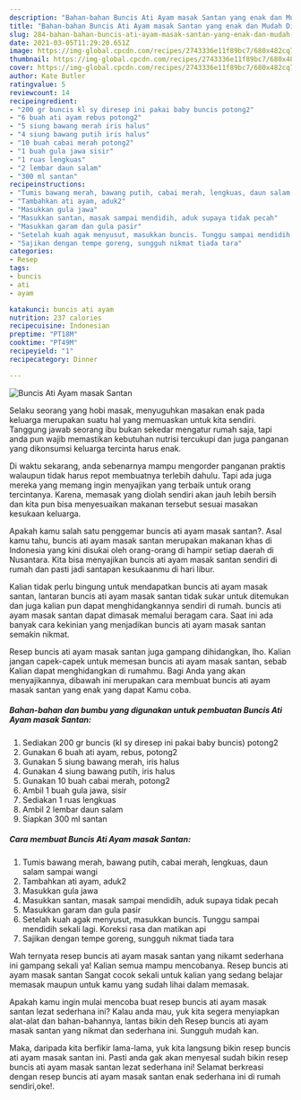 ```yaml
---
description: "Bahan-bahan Buncis Ati Ayam masak Santan yang enak dan Mudah Dibuat"
title: "Bahan-bahan Buncis Ati Ayam masak Santan yang enak dan Mudah Dibuat"
slug: 284-bahan-bahan-buncis-ati-ayam-masak-santan-yang-enak-dan-mudah-dibuat
date: 2021-03-05T11:29:20.651Z
image: https://img-global.cpcdn.com/recipes/2743336e11f89bc7/680x482cq70/buncis-ati-ayam-masak-santan-foto-resep-utama.jpg
thumbnail: https://img-global.cpcdn.com/recipes/2743336e11f89bc7/680x482cq70/buncis-ati-ayam-masak-santan-foto-resep-utama.jpg
cover: https://img-global.cpcdn.com/recipes/2743336e11f89bc7/680x482cq70/buncis-ati-ayam-masak-santan-foto-resep-utama.jpg
author: Kate Butler
ratingvalue: 5
reviewcount: 14
recipeingredient:
- "200 gr buncis kl sy diresep ini pakai baby buncis potong2"
- "6 buah ati ayam rebus potong2"
- "5 siung bawang merah iris halus"
- "4 siung bawang putih iris halus"
- "10 buah cabai merah potong2"
- "1 buah gula jawa sisir"
- "1 ruas lengkuas"
- "2 lembar daun salam"
- "300 ml santan"
recipeinstructions:
- "Tumis bawang merah, bawang putih, cabai merah, lengkuas, daun salam sampai wangi"
- "Tambahkan ati ayam, aduk2"
- "Masukkan gula jawa"
- "Masukkan santan, masak sampai mendidih, aduk supaya tidak pecah"
- "Masukkan garam dan gula pasir"
- "Setelah kuah agak menyusut, masukkan buncis. Tunggu sampai mendidih sekali lagi. Koreksi rasa dan matikan api"
- "Sajikan dengan tempe goreng, sungguh nikmat tiada tara"
categories:
- Resep
tags:
- buncis
- ati
- ayam

katakunci: buncis ati ayam 
nutrition: 237 calories
recipecuisine: Indonesian
preptime: "PT18M"
cooktime: "PT49M"
recipeyield: "1"
recipecategory: Dinner

---
```



![Buncis Ati Ayam masak Santan](https://img-global.cpcdn.com/recipes/2743336e11f89bc7/680x482cq70/buncis-ati-ayam-masak-santan-foto-resep-utama.jpg)

Selaku seorang yang hobi masak, menyuguhkan masakan enak pada keluarga merupakan suatu hal yang memuaskan untuk kita sendiri. Tanggung jawab seorang ibu bukan sekedar mengatur rumah saja, tapi anda pun wajib memastikan kebutuhan nutrisi tercukupi dan juga panganan yang dikonsumsi keluarga tercinta harus enak.

Di waktu  sekarang, anda sebenarnya mampu mengorder panganan praktis walaupun tidak harus repot membuatnya terlebih dahulu. Tapi ada juga mereka yang memang ingin menyajikan yang terbaik untuk orang tercintanya. Karena, memasak yang diolah sendiri akan jauh lebih bersih dan kita pun bisa menyesuaikan makanan tersebut sesuai masakan kesukaan keluarga. 



Apakah kamu salah satu penggemar buncis ati ayam masak santan?. Asal kamu tahu, buncis ati ayam masak santan merupakan makanan khas di Indonesia yang kini disukai oleh orang-orang di hampir setiap daerah di Nusantara. Kita bisa menyajikan buncis ati ayam masak santan sendiri di rumah dan pasti jadi santapan kesukaanmu di hari libur.

Kalian tidak perlu bingung untuk mendapatkan buncis ati ayam masak santan, lantaran buncis ati ayam masak santan tidak sukar untuk ditemukan dan juga kalian pun dapat menghidangkannya sendiri di rumah. buncis ati ayam masak santan dapat dimasak memalui beragam cara. Saat ini ada banyak cara kekinian yang menjadikan buncis ati ayam masak santan semakin nikmat.

Resep buncis ati ayam masak santan juga gampang dihidangkan, lho. Kalian jangan capek-capek untuk memesan buncis ati ayam masak santan, sebab Kalian dapat menghidangkan di rumahmu. Bagi Anda yang akan menyajikannya, dibawah ini merupakan cara membuat buncis ati ayam masak santan yang enak yang dapat Kamu coba.

<!--inarticleads1-->

##### Bahan-bahan dan bumbu yang digunakan untuk pembuatan Buncis Ati Ayam masak Santan:

1. Sediakan 200 gr buncis (kl sy diresep ini pakai baby buncis) potong2
1. Gunakan 6 buah ati ayam, rebus, potong2
1. Gunakan 5 siung bawang merah, iris halus
1. Gunakan 4 siung bawang putih, iris halus
1. Gunakan 10 buah cabai merah, potong2
1. Ambil 1 buah gula jawa, sisir
1. Sediakan 1 ruas lengkuas
1. Ambil 2 lembar daun salam
1. Siapkan 300 ml santan




<!--inarticleads2-->

##### Cara membuat Buncis Ati Ayam masak Santan:

1. Tumis bawang merah, bawang putih, cabai merah, lengkuas, daun salam sampai wangi
1. Tambahkan ati ayam, aduk2
1. Masukkan gula jawa
1. Masukkan santan, masak sampai mendidih, aduk supaya tidak pecah
1. Masukkan garam dan gula pasir
1. Setelah kuah agak menyusut, masukkan buncis. Tunggu sampai mendidih sekali lagi. Koreksi rasa dan matikan api
1. Sajikan dengan tempe goreng, sungguh nikmat tiada tara




Wah ternyata resep buncis ati ayam masak santan yang nikamt sederhana ini gampang sekali ya! Kalian semua mampu mencobanya. Resep buncis ati ayam masak santan Sangat cocok sekali untuk kalian yang sedang belajar memasak maupun untuk kamu yang sudah lihai dalam memasak.

Apakah kamu ingin mulai mencoba buat resep buncis ati ayam masak santan lezat sederhana ini? Kalau anda mau, yuk kita segera menyiapkan alat-alat dan bahan-bahannya, lantas bikin deh Resep buncis ati ayam masak santan yang nikmat dan sederhana ini. Sungguh mudah kan. 

Maka, daripada kita berfikir lama-lama, yuk kita langsung bikin resep buncis ati ayam masak santan ini. Pasti anda gak akan menyesal sudah bikin resep buncis ati ayam masak santan lezat sederhana ini! Selamat berkreasi dengan resep buncis ati ayam masak santan enak sederhana ini di rumah sendiri,oke!.

